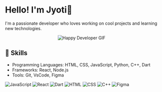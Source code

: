 # Hello! I'm Jyoti👋
I'm a passionate developer who loves working on cool projects and learning new technologies.

<div align="center">
  <img src="https://media.giphy.com/media/Y4ak9Ki2GZCbJxAnJD/giphy.gif" alt="Happy Developer GIF">
</div>

## 🚀 Skills
- Programming Languages: HTML, CSS, JavaScript, Python, C++, Dart
- Frameworks: React, Node.js
- Tools: Git, VsCode, Figma
  
![JavaScript](https://img.shields.io/badge/JavaScript-ES6+-yellow?style=flat&logo=javascript&logoColor=white)
![React](https://img.shields.io/badge/React-16.13.1-blue?style=flat&logo=react)
![Dart](https://img.shields.io/badge/Dart-2.10-blue?style=flat&logo=dart&logoColor=white)
![HTML](https://img.shields.io/badge/HTML5-E34F26?style=flat&logo=html5&logoColor=white)
![CSS](https://img.shields.io/badge/CSS3-1572B6?style=flat&logo=css3&logoColor=white)
![C++](https://img.shields.io/badge/C++-00599C?style=flat&logo=c%2B%2B&logoColor=white)
![Figma](https://img.shields.io/badge/Figma-F24E1E?style=flat&logo=figma&logoColor=white)







